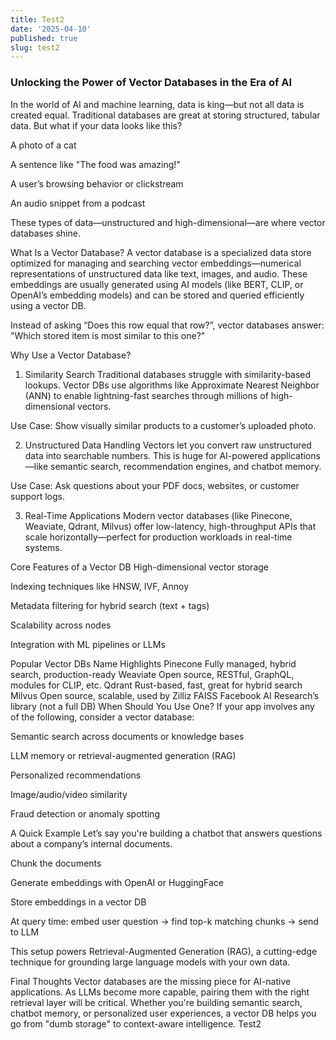```yaml
---
title: Test2
date: '2025-04-10'
published: true
slug: test2
---
```

### Unlocking the Power of Vector Databases in the Era of AI
In the world of AI and machine learning, data is king—but not all data is created equal. Traditional databases are great at storing structured, tabular data. But what if your data looks like this?

A photo of a cat

A sentence like "The food was amazing!"

A user’s browsing behavior or clickstream

An audio snippet from a podcast

These types of data—unstructured and high-dimensional—are where vector databases shine.

What Is a Vector Database?
A vector database is a specialized data store optimized for managing and searching vector embeddings—numerical representations of unstructured data like text, images, and audio. These embeddings are usually generated using AI models (like BERT, CLIP, or OpenAI’s embedding models) and can be stored and queried efficiently using a vector DB.

Instead of asking “Does this row equal that row?”, vector databases answer:
"Which stored item is most similar to this one?"

Why Use a Vector Database?
1. Similarity Search
Traditional databases struggle with similarity-based lookups. Vector DBs use algorithms like Approximate Nearest Neighbor (ANN) to enable lightning-fast searches through millions of high-dimensional vectors.

Use Case: Show visually similar products to a customer’s uploaded photo.

2. Unstructured Data Handling
Vectors let you convert raw unstructured data into searchable numbers. This is huge for AI-powered applications—like semantic search, recommendation engines, and chatbot memory.

Use Case: Ask questions about your PDF docs, websites, or customer support logs.

3. Real-Time Applications
Modern vector databases (like Pinecone, Weaviate, Qdrant, Milvus) offer low-latency, high-throughput APIs that scale horizontally—perfect for production workloads in real-time systems.

Core Features of a Vector DB
High-dimensional vector storage

Indexing techniques like HNSW, IVF, Annoy

Metadata filtering for hybrid search (text + tags)

Scalability across nodes

Integration with ML pipelines or LLMs

Popular Vector DBs
Name	Highlights
Pinecone	Fully managed, hybrid search, production-ready
Weaviate	Open source, RESTful, GraphQL, modules for CLIP, etc.
Qdrant	Rust-based, fast, great for hybrid search
Milvus	Open source, scalable, used by Zilliz
FAISS	Facebook AI Research’s library (not a full DB)
When Should You Use One?
If your app involves any of the following, consider a vector database:

Semantic search across documents or knowledge bases

LLM memory or retrieval-augmented generation (RAG)

Personalized recommendations

Image/audio/video similarity

Fraud detection or anomaly spotting

A Quick Example
Let’s say you're building a chatbot that answers questions about a company’s internal documents.

Chunk the documents

Generate embeddings with OpenAI or HuggingFace

Store embeddings in a vector DB

At query time: embed user question → find top-k matching chunks → send to LLM

This setup powers Retrieval-Augmented Generation (RAG), a cutting-edge technique for grounding large language models with your own data.

Final Thoughts
Vector databases are the missing piece for AI-native applications. As LLMs become more capable, pairing them with the right retrieval layer will be critical. Whether you're building semantic search, chatbot memory, or personalized user experiences, a vector DB helps you go from "dumb storage" to context-aware intelligence.
Test2
